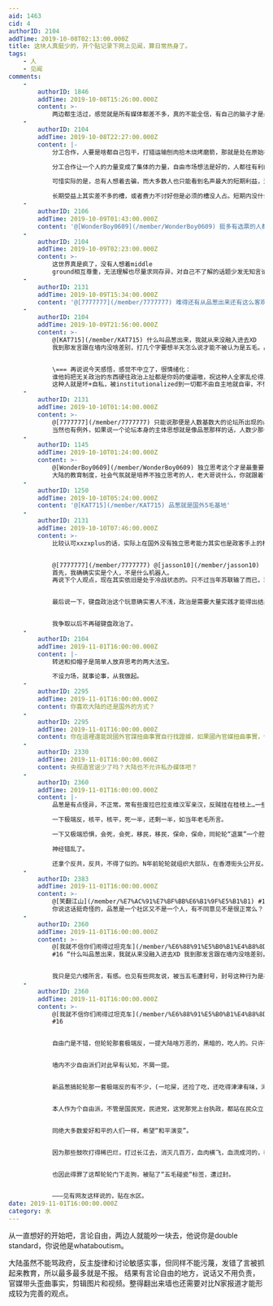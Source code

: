 ```yaml
---
aid: 1463
cid: 4
authorID: 2104
addTime: 2019-10-08T02:13:00.000Z
title: 这块人真挺少的，开个贴记录下网上见闻，算日常热身了。
tags:
    - 人
    - 见闻
comments:
    -
        authorID: 1846
        addTime: 2019-10-08T15:26:00.000Z
        content: >-
            两边都生活过，感觉就是所有媒体都差不多，真的不能全信，有自己的脑子才是最重要的。不管是在中国还是香港还是英美法德，只要没有自己的脑子，不自己独立思考，再有激情也不过就是政客的棋子罢了。
    -
        authorID: 2104
        addTime: 2019-10-08T22:27:00.000Z
        content: |-
            分工合作，人要是啥都自己包干，打猎运输刨肉拾木烧烤磨箭，那就是处在原始社会。

            分工合作让一个人的力量变成了集体的力量，自由市场想法是好的，人都往有利的地方使劲，所有槽自然而然就占满了。

            可惜实际的是，总有人想着去骗，而大多数人也只能看到名声最大的短期利益，这会导致内卷，失败了就成泡沫化。

            长期受益上其实差不多的槽，或者费力不讨好但是必须的槽没人占。短期内没什么事，但一段时间后资源循环就会出现畸形，对某些资源产生依赖。
    -
        authorID: 2106
        addTime: 2019-10-09T01:43:00.000Z
        content: '@[WonderBoy0609](/member/WonderBoy0609) 挺多有选票的人都挺蠢的'
    -
        authorID: 2104
        addTime: 2019-10-09T02:23:00.000Z
        content: >-
            这世界真是疯了，没有人想着middle
            ground相互尊重，无法理解也尽量求同存异，对自己不了解的话题少发无知言论，对自己说出的话认真负责。
    -
        authorID: 2131
        addTime: 2019-10-09T15:34:00.000Z
        content: '@[7777777](/member/7777777) 难得还有从品葱出来还有这么客观且中立的，品葱逛了一会我觉得完全就是一言堂'
    -
        authorID: 2104
        addTime: 2019-10-09T21:56:00.000Z
        content: >-
            @[KAT715](/member/KAT715) 什么叫品葱出来，我就从来没融入进去XD
            我到那发言跟在墙内没啥差别，打几个字要想半天怎么说才能不被认为是五毛。品葱只是一种声音，而且越来越极端，自己高声望老用户都挤跑了好几个，过于注重意识形态和键政，感觉他路越走越窄了。


            \=== 再说说今天感悟，感觉不中立了，很情绪化：
            谁他妈把无关政治的东西硬往政治上扯都是你妈的傻逼嗷，祝这种人全家乱伦得上急性梅毒死绝，操你妈的。
            这种人就是坏+自私，被institutionalized到一切都不由自主地就自审，不懂什么叫享乐，忘记什么是活着。
    -
        authorID: 2131
        addTime: 2019-10-10T01:14:00.000Z
        content: >-
            @[7777777](/member/7777777) 只能说那便是人数基数大的论坛所出现的必然问题
            当然也有例外，如果说一个论坛本身的主体思想就是像品葱那样的话，人数少那也只是一群少数人的一言堂
    -
        authorID: 1145
        addTime: 2019-10-10T01:24:00.000Z
        content: >-
            @[WonderBoy0609](/member/WonderBoy0609) 独立思考这个才是最重要，
            大陆的教育制度，社会气氛就是培养不独立思考的人，老大哥说什么，你就跟着说什么做什么， 培养一堆没脑的丧尸粉红
    -
        authorID: 1250
        addTime: 2019-10-10T05:24:00.000Z
        content: '@[KAT715](/member/KAT715) 品葱就是国外5毛基地'
    -
        authorID: 2131
        addTime: 2019-10-10T07:46:00.000Z
        content: >-
            比较认可xxzxplus的话，实际上在国外没有独立思考能力其实也是政客手上的棋子；彼此彼此罢了。


            @[7777777](/member/7777777) @[jasson10](/member/jasson10)
            首先，我确确实实是个人，不是什么机器人。
            再说下个人观点，现在其实依旧是处于冷战状态的。只不过当年苏联输了而已，现在美国把对手换成了中国，依旧是两个意识形态的激烈碰撞。11年的时候，茉莉花颜色革命失败了，现在就是看党和国家能不能撑过这一次贸易战（或者金融战）了。


            最后说一下，键盘政治这个玩意确实害人不浅，政治是需要大量实践才能得出结果的，现在两种意识形态的对碰我等屁民看看就行了，还不如多想想怎么多赚钱，提升个人素质和修养；朝代更迭之后依旧是兴百姓苦，亡百姓苦的情况，我们就是这样不断轮回。


            我争取以后不再碰键盘政治了。
    -
        authorID: 2104
        addTime: 2019-11-01T16:00:00.000Z
        content: |-
            转进和扣帽子是简单人放弃思考的两大法宝。

            不设力场，就事论事，从我做起。
    -
        authorID: 2295
        addTime: 2019-11-01T16:00:00.000Z
        content: 你喜欢大陆的还是国外的方式？
    -
        authorID: 2295
        addTime: 2019-11-01T16:00:00.000Z
        content: 你在這裡還能說國外官謀扭曲事實自行找證據，如果國內官媒扭曲事實，你又能怎么辦呢？我很想知道那些天下烏鴉一般黑黨的人是不是色盲。
    -
        authorID: 2330
        addTime: 2019-11-01T16:00:00.000Z
        content: 央视造官谣少了吗？大陆也不允许私办媒体吧？
    -
        authorID: 2360
        addTime: 2019-11-01T16:00:00.000Z
        content: |-
            品葱是有点怪异，不正常。常有些废拉巴拉支维汉军亲汉，反贼挂在桂枝上…一些呓语，颠话。

            一下极端反，核平，核平，死一半，还剩一半，如当年老毛所言。

            一下又极端恐惧，会死，会死，移民，移民，保命，保命，同轮轮“退黨”一个腔调。

            神经错乱了。

            还拿个反共，反共，不得了似的。N年前轮轮就组织大部队，在香港街头公开反。哈
    -
        authorID: 2383
        addTime: 2019-11-01T16:00:00.000Z
        content: >-
            @[笑翻江山](/member/%E7%AC%91%E7%BF%BB%E6%B1%9F%E5%B1%B1) #15
            你说这话挺奇怪的，品葱是一个社区又不是一个人，有不同意见不是很正常么？
    -
        authorID: 2360
        addTime: 2019-11-01T16:00:00.000Z
        content: >-
            @[我就不信你们闹得过坦克车](/member/%E6%88%91%E5%B0%B1%E4%B8%8D%E4%BF%A1%E4%BD%A0%E4%BB%AC%E9%97%B9%E5%BE%97%E8%BF%87%E5%9D%A6%E5%85%8B%E8%BD%A6)
            #16 “什么叫品葱出来，我就从来没融入进去XD 我到那发言跟在墙内没啥差别，打几个字要想半天怎么说才能不被认为是五毛。”


            我只是见六楼所言，有感。也见有些网友说，被当五毛遭封号，封号这种行为是社区行为，也表达下个人观点，看法。
    -
        authorID: 2360
        addTime: 2019-11-01T16:00:00.000Z
        content: >-
            @[我就不信你们闹得过坦克车](/member/%E6%88%91%E5%B0%B1%E4%B8%8D%E4%BF%A1%E4%BD%A0%E4%BB%AC%E9%97%B9%E5%BE%97%E8%BF%87%E5%9D%A6%E5%85%8B%E8%BD%A6)
            #16


            自由门是不错，但轮轮那套极端反，一提大陆啥万恶的，黑暗的，吃人的。只许有啥啥自由，不许有其它自由，煽动造反，武装暴力革命…，完全就是当年马列毛的翻版。


            墙内不少自由派们对此早有认知，不屑一提。


            新品葱搞轮轮那一套极端反的有不少，(一坨屎，还捡了吃，还吃得津津有味，津津乐道，乐此不疲。)


            本人作为个自由派，不管是国民党，民进党，这党那党上台执政，都站在民众立，持批评，批判态度。


            同绝大多数爱好和平的人们一样，希望“和平演变”。


            因为那些鼓吹打得稀巴烂，打过长江去，消灭几百万，血肉横飞，血流成河的，都是些嗜血的变态。


            也因此得罪了这帮轮轮门下走狗，被贴了“五毛碰瓷“标签，遭过封。


            ———见有网友这样说的，贴在水区。
date: 2019-11-01T16:00:00.000Z
category: 水
---
```


从一直想好的开始吧，言论自由，两边人就能吵一块去，他说你是double standard，你说他是whataboutism。

大陆虽然不能骂政府，反主旋律和讨论敏感实事，但同样不能污蔑，发错了言被抓起来教育，所以最多最多就是不报。 结果有言论自由的地方，说话又不用负责，官媒带头歪曲事实，剪辑图片和视频。整得翻出来墙也还需要对比N家报道才能形成较为完善的观点。
